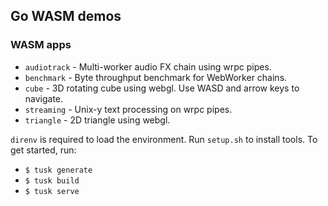 ## Go WASM demos

### WASM apps
* `audiotrack` - Multi-worker audio FX chain using wrpc pipes.
* `benchmark` - Byte throughput benchmark for WebWorker chains.
* `cube` - 3D rotating cube using webgl. Use WASD and arrow keys to navigate.
* `streaming` - Unix-y text processing on wrpc pipes.
* `triangle` - 2D triangle using webgl.

`direnv` is required to load the environment. Run `setup.sh` to install tools.
To get started, run:
* `$ tusk generate`
* `$ tusk build`
* `$ tusk serve`
